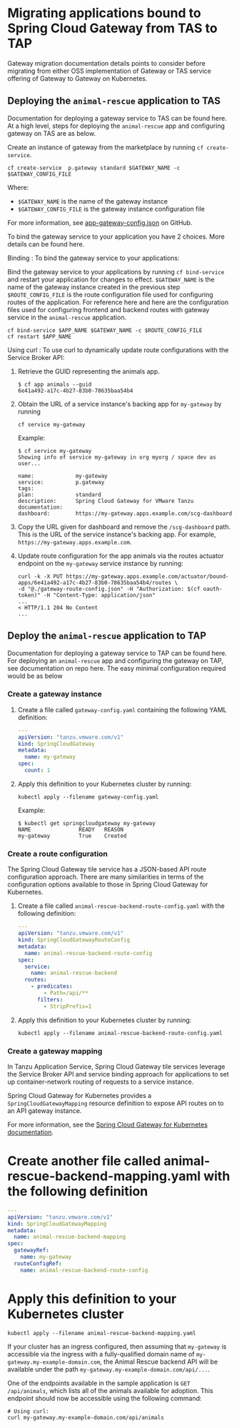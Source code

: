 # Migrating applications bound to Spring Cloud Gateway from TAS to TAP

Gateway migration documentation details points to consider before migrating from either OSS
implementation of Gateway or TAS service offering of Gateway to Gateway on Kubernetes.

## Deploying the `animal-rescue` application to TAS

Documentation for deploying a gateway service to TAS can be found here. At a high level, steps for
deploying the `animal-rescue` app and configuring gateway on TAS are as below.

Create an instance of gateway from the marketplace by running `cf create-service`.

```console
cf create-service  p.gateway standard $GATEWAY_NAME -c $GATEWAY_CONFIG_FILE
```

Where:

- `$GATEWAY_NAME` is the name of the gateway instance
- `$GATEWAY_CONFIG_FILE` is the gateway instance configuration file

For more information, see
[app-gateway-config.json](https://github.com/spring-cloud-services-samples/animal-rescue/blob/main/gateway/api-gateway-config.json)
on GitHub.

To bind the gateway service to your application you have 2 choices. More details can be found
here.

Binding
: To bind the gateway service to your applications:

Bind the gateway service to your applications by running `cf bind-service` and restart your application
for changes to effect. `$GATEWAY_NAME` is the name of the gateway instance created in the previous step
`$ROUTE_CONFIG_FILE` is the route configuration file used for configuring routes of the application.
For reference here and here are the configuration files used for configuring frontend and backend
routes with gateway service in the `animal-rescue` application.

```console
cf bind-service $APP_NAME $GATEWAY_NAME -c $ROUTE_CONFIG_FILE
cf restart $APP_NAME
```

Using curl
: To use curl to dynamically update route configurations with the Service Broker API:

  1. Retrieve the GUID representing the animals app.

     ```console
     $ cf app animals --guid
     6e41a492-a17c-4b27-83b0-78635baa54b4
     ```

  1. Obtain the URL of a service instance's backing app for `my-gateway` by running

     ```console
     cf service my-gateway
     ```

     Example:

     ```console
     $ cf service my-gateway
     Showing info of service my-gateway in org myorg / space dev as user...

     name:             my-gateway
     service:          p.gateway
     tags:
     plan:             standard
     description:      Spring Cloud Gateway for VMware Tanzu
     documentation:
     dashboard:        https://my-gateway.apps.example.com/scg-dashboard
     ```

  1. Copy the URL given for dashboard and remove the `/scg-dashboard` path. This is the URL of the
     service instance's backing app. For example, `https://my-gateway.apps.example.com`.

  1. Update route configuration for the app animals via the routes actuator endpoint on the
     `my-gateway` service instance by running:

     ```console
     curl -k -X PUT https://my-gateway.apps.example.com/actuator/bound-apps/6e41a492-a17c-4b27-83b0-78635baa54b4/routes \
     -d "@./gateway-route-config.json" -H "Authorization: $(cf oauth-token)" -H "Content-Type: application/json"
     ...
     < HTTP/1.1 204 No Content
     ...
     ```

## Deploy the `animal-rescue` application to TAP

Documentation for deploying a gateway service to TAP can be found here. For deploying an
`animal-rescue` app and configuring the gateway on TAP, see documentation on repo here. The easy minimal
configuration required would be as below

### Create a gateway instance

1. Create a file called `gateway-config.yaml` containing the following YAML definition:

   ```yaml
   ---
   apiVersion: "tanzu.vmware.com/v1"
   kind: SpringCloudGateway
   metadata:
     name: my-gateway
   spec:
     count: 1
   ```

1. Apply this definition to your Kubernetes cluster by running:

   ```console
   kubectl apply --filename gateway-config.yaml
   ```

   Example:

   ```console
   $ kubectl get springcloudgateway my-gateway
   NAME               READY   REASON
   my-gateway         True    Created
   ```

### Create a route configuration

The Spring Cloud Gateway tile service has a JSON-based API route configuration approach. There are
many similarities in terms of the configuration options available to those in Spring Cloud Gateway
for Kubernetes.

1. Create a file called `animal-rescue-backend-route-config.yaml` with the following definition:

   ```yaml
   ---
   apiVersion: "tanzu.vmware.com/v1"
   kind: SpringCloudGatewayRouteConfig
   metadata:
     name: animal-rescue-backend-route-config
   spec:
     service:
       name: animal-rescue-backend
     routes:
       - predicates:
           - Path=/api/**
         filters:
           - StripPrefix=1
   ```

1. Apply this definition to your Kubernetes cluster by running:

   ```console
   kubectl apply --filename animal-rescue-backend-route-config.yaml
   ```

### Create a gateway mapping

In Tanzu Application Service, Spring Cloud Gateway tile services leverage the Service Broker API and
service binding approach for applications to set up container-network routing of requests to a
service instance.

Spring Cloud Gateway for Kubernetes provides a `SpringCloudGatewayMapping` resource definition to
expose API routes on to an API gateway instance.

For more information, see the
[Spring Cloud Gateway for Kubernetes documentation](https://docs.vmware.com/en/VMware-Spring-Cloud-Gateway-for-Kubernetes/2.1/scg-k8s/GUID-developer-resources-springcloudgatewaymapping.html).

# Create another file called animal-rescue-backend-mapping.yaml with the following definition

```yaml
---
apiVersion: "tanzu.vmware.com/v1"
kind: SpringCloudGatewayMapping
metadata:
  name: animal-rescue-backend-mapping
spec:
  gatewayRef:
    name: my-gateway
  routeConfigRef:
    name: animal-rescue-backend-route-config
```

# Apply this definition to your Kubernetes cluster

```console
kubectl apply --filename animal-rescue-backend-mapping.yaml
```

If your cluster has an ingress configured, then assuming that `my-gateway` is accessible via the
ingress with a fully-qualified domain name of `my-gateway.my-example-domain.com`, the Animal Rescue
backend API will be available under the path `my-gateway.my-example-domain.com/api/...`.

One of the endpoints available in the sample application is `GET /api/animals`, which lists all of
the animals available for adoption. This endpoint should now be accessible using the following
command:

```console
# Using curl:
curl my-gateway.my-example-domain.com/api/animals
```